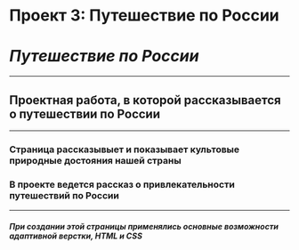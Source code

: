 # Проект 3: Путешествие по России


# __*Путешествие по России*__
------
## Проектная работа, в которой рассказывается о путешествии по России
------
### Страница рассказывыет и показывает культовые природные достояния нашей страны
### В проекте ведется рассказ о привлекательности путешествий по России
------
##### *При создании этой страницы применялись основные возможности адаптивной верстки, HTML и CSS*